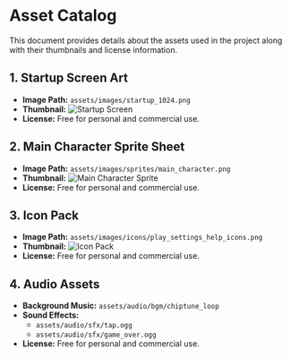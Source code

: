 # Asset Catalog

This document provides details about the assets used in the project along with their thumbnails and license information.

## 1. Startup Screen Art
- **Image Path:** `assets/images/startup_1024.png`
- **Thumbnail:** ![Startup Screen](assets/images/startup_1024.png)
- **License:** Free for personal and commercial use.

## 2. Main Character Sprite Sheet
- **Image Path:** `assets/images/sprites/main_character.png`
- **Thumbnail:** ![Main Character Sprite](assets/images/sprites/main_character.png)
- **License:** Free for personal and commercial use.

## 3. Icon Pack
- **Image Path:** `assets/images/icons/play_settings_help_icons.png`
- **Thumbnail:** ![Icon Pack](assets/images/icons/play_settings_help_icons.png)
- **License:** Free for personal and commercial use.

## 4. Audio Assets
- **Background Music:** `assets/audio/bgm/chiptune_loop`
- **Sound Effects:**
  - `assets/audio/sfx/tap.ogg`
  - `assets/audio/sfx/game_over.ogg`
- **License:** Free for personal and commercial use.